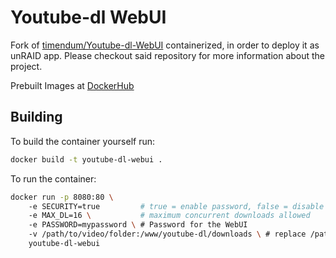 # Youtube-dl WebUI

Fork of [timendum/Youtube-dl-WebUI](https://github.com/timendum/Youtube-dl-WebUI) containerized, in order to deploy it as unRAID app.
Please checkout said repository for more information about the project.

Prebuilt Images at [DockerHub](https://hub.docker.com/r/nifri/youtube-dl-webui-unraid)


## Building

To build the container yourself run:
```sh
docker build -t youtube-dl-webui . 
```
To run the container:
```sh
docker run -p 8080:80 \ 
    -e SECURITY=true         # true = enable password, false = disable password
    -e MAX_DL=16 \           # maximum concurrent downloads allowed
    -e PASSWORD=mypassword \ # Password for the WebUI
    -v /path/to/video/folder:/www/youtube-dl/downloads \ # replace /path/to/video/folder with your preferred downlaod folder
    youtube-dl-webui
```
